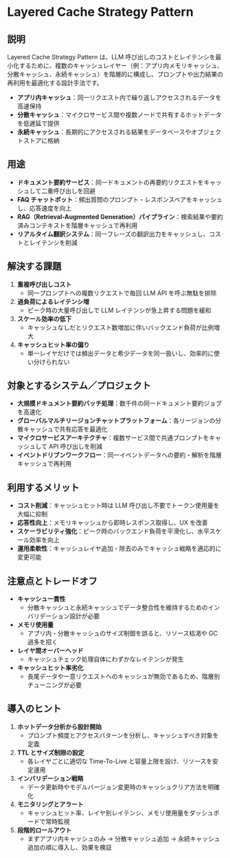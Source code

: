 # Layered Cache Strategy Pattern

## 説明  
Layered Cache Strategy Pattern は、LLM 呼び出しのコストとレイテンシを最小化するために、複数のキャッシュレイヤー（例：アプリ内メモリキャッシュ、分散キャッシュ、永続キャッシュ）を階層的に構成し、プロンプトや出力結果の再利用を最適化する設計手法です。  
- **アプリ内キャッシュ**：同一リクエスト内で繰り返しアクセスされるデータを高速保持  
- **分散キャッシュ**：マイクロサービス間や複数ノードで共有するホットデータを低遅延で提供  
- **永続キャッシュ**：長期的にアクセスされる結果をデータベースやオブジェクトストアに格納  

## 用途  
- **ドキュメント要約サービス**：同一ドキュメントの再要約リクエストをキャッシュして二重呼び出しを回避  
- **FAQ チャットボット**：頻出質問のプロンプト・レスポンスペアをキャッシュし、応答速度を向上  
- **RAG（Retrieval-Augmented Generation）パイプライン**：検索結果や要約済みコンテキストを階層キャッシュで再利用  
- **リアルタイム翻訳システム**：同一フレーズの翻訳出力をキャッシュし、コストとレイテンシを削減  

## 解決する課題  
1. **重複呼び出しコスト**  
   - 同一プロンプトへの複数リクエストで毎回 LLM API を呼ぶ無駄を排除  
2. **過負荷によるレイテンシ増**  
   - ピーク時の大量呼び出しで LLM レイテンシが急上昇する問題を緩和  
3. **スケール効率の低下**  
   - キャッシュなしだとリクエスト数増加に伴いバックエンド負荷が比例増大  
4. **キャッシュヒット率の偏り**  
   - 単一レイヤだけでは頻出データと希少データを同一扱いし、効率的に使い分けられない  

## 対象とするシステム／プロジェクト  
- **大規模ドキュメント要約バッチ処理**：数千件の同一ドキュメント要約ジョブを高速化  
- **グローバルマルチリージョンチャットプラットフォーム**：各リージョンの分散キャッシュで共有応答を最適化  
- **マイクロサービスアーキテクチャ**：複数サービス間で共通プロンプトをキャッシュして API 呼び出しを削減  
- **イベントドリブンワークフロー**：同一イベントデータへの要約・解析を階層キャッシュで再利用  

## 利用するメリット  
- **コスト削減**：キャッシュヒット時は LLM 呼び出し不要でトークン使用量を大幅に抑制  
- **応答性向上**：メモリキャッシュから即時レスポンス取得し、UX を改善  
- **スケーラビリティ強化**：ピーク時のバックエンド負荷を平滑化し、水平スケール効率を向上  
- **運用柔軟性**：キャッシュレイヤ追加・除去のみでキャッシュ戦略を適応的に変更可能  

## 注意点とトレードオフ  
- **キャッシュ一貫性**  
  - 分散キャッシュと永続キャッシュでデータ整合性を維持するためのインバリデーション設計が必要  
- **メモリ使用量**  
  - アプリ内・分散キャッシュのサイズ制御を誤ると、リソース枯渇や GC 過多を招く  
- **レイヤ間オーバーヘッド**  
  - キャッシュチェック処理自体にわずかなレイテンシが発生  
- **キャッシュヒット率劣化**  
  - 長尾データや一意リクエストへのキャッシュが無効であるため、階層別チューニングが必要  

## 導入のヒント  
1. **ホットデータ分析から設計開始**  
   - プロンプト頻度とアクセスパターンを分析し、キャッシュすべき対象を定義  
2. **TTL とサイズ制限の設定**  
   - 各レイヤごとに適切な Time-To-Live と容量上限を設け、リソースを安定運用  
3. **インバリデーション戦略**  
   - データ更新時やモデルバージョン変更時のキャッシュクリア方法を明確化  
4. **モニタリングとアラート**  
   - キャッシュヒット率、レイヤ別レイテンシ、メモリ使用量をダッシュボードで常時監視  
5. **段階的ロールアウト**  
   - まずアプリ内キャッシュのみ → 分散キャッシュ追加 → 永続キャッシュ追加の順に導入し、効果を検証  
